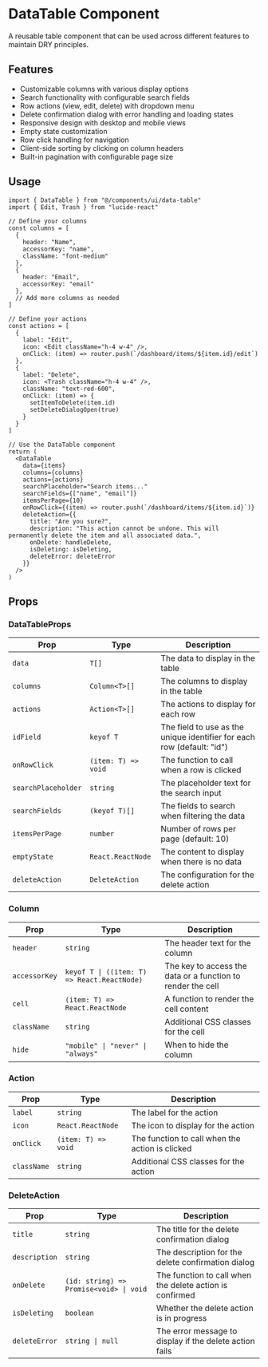 # DataTable Component

A reusable table component that can be used across different features to maintain DRY principles.

## Features

- Customizable columns with various display options
- Search functionality with configurable search fields
- Row actions (view, edit, delete) with dropdown menu
- Delete confirmation dialog with error handling and loading states
- Responsive design with desktop and mobile views
- Empty state customization
- Row click handling for navigation
- Client-side sorting by clicking on column headers
- Built-in pagination with configurable page size

## Usage

```tsx
import { DataTable } from "@/components/ui/data-table"
import { Edit, Trash } from "lucide-react"

// Define your columns
const columns = [
  {
    header: "Name",
    accessorKey: "name",
    className: "font-medium"
  },
  {
    header: "Email",
    accessorKey: "email"
  },
  // Add more columns as needed
]

// Define your actions
const actions = [
  {
    label: "Edit",
    icon: <Edit className="h-4 w-4" />,
    onClick: (item) => router.push(`/dashboard/items/${item.id}/edit`)
  },
  {
    label: "Delete",
    icon: <Trash className="h-4 w-4" />,
    className: "text-red-600",
    onClick: (item) => {
      setItemToDelete(item.id)
      setDeleteDialogOpen(true)
    }
  }
]

// Use the DataTable component
return (
  <DataTable
    data={items}
    columns={columns}
    actions={actions}
    searchPlaceholder="Search items..."
    searchFields={["name", "email"]}
    itemsPerPage={10}
    onRowClick={(item) => router.push(`/dashboard/items/${item.id}`)}
    deleteAction={{
      title: "Are you sure?",
      description: "This action cannot be undone. This will permanently delete the item and all associated data.",
      onDelete: handleDelete,
      isDeleting: isDeleting,
      deleteError: deleteError
    }}
  />
)
```

## Props

### DataTableProps<T>

| Prop | Type | Description |
|------|------|-------------|
| `data` | `T[]` | The data to display in the table |
| `columns` | `Column<T>[]` | The columns to display in the table |
| `actions` | `Action<T>[]` | The actions to display for each row |
| `idField` | `keyof T` | The field to use as the unique identifier for each row (default: "id") |
| `onRowClick` | `(item: T) => void` | The function to call when a row is clicked |
| `searchPlaceholder` | `string` | The placeholder text for the search input |
| `searchFields` | `(keyof T)[]` | The fields to search when filtering the data |
| `itemsPerPage` | `number` | Number of rows per page (default: 10) |
| `emptyState` | `React.ReactNode` | The content to display when there is no data |
| `deleteAction` | `DeleteAction` | The configuration for the delete action |

### Column<T>

| Prop | Type | Description |
|------|------|-------------|
| `header` | `string` | The header text for the column |
| `accessorKey` | `keyof T \| ((item: T) => React.ReactNode)` | The key to access the data or a function to render the cell |
| `cell` | `(item: T) => React.ReactNode` | A function to render the cell content |
| `className` | `string` | Additional CSS classes for the cell |
| `hide` | `"mobile" \| "never" \| "always"` | When to hide the column |

### Action<T>

| Prop | Type | Description |
|------|------|-------------|
| `label` | `string` | The label for the action |
| `icon` | `React.ReactNode` | The icon to display for the action |
| `onClick` | `(item: T) => void` | The function to call when the action is clicked |
| `className` | `string` | Additional CSS classes for the action |

### DeleteAction

| Prop | Type | Description |
|------|------|-------------|
| `title` | `string` | The title for the delete confirmation dialog |
| `description` | `string` | The description for the delete confirmation dialog |
| `onDelete` | `(id: string) => Promise<void> \| void` | The function to call when the delete action is confirmed |
| `isDeleting` | `boolean` | Whether the delete action is in progress |
| `deleteError` | `string \| null` | The error message to display if the delete action fails |